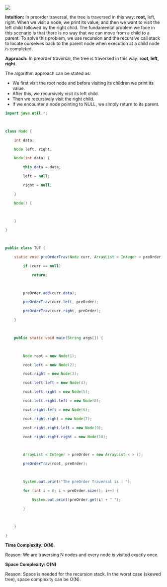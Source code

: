 
![](https://i.imgur.com/qcw0zwN.png)


**Intuition:** In preorder traversal, the tree is traversed in this way: **root,** left, right. When we visit a node, we print its value, and then we want to visit the left child followed by the right child. The fundamental problem we face in this scenario is that there is no way that we can move from a child to a parent. To solve this problem, we use recursion and the recursive call stack to locate ourselves back to the parent node when execution at a child node is completed.

**Approach:** In preorder traversal, the tree is traversed in this way: **root, left, right**.

The algorithm approach can be stated as:

-   We first visit the root node and before visiting its children we print its value.
-   After this, we recursively visit its left child.
-   Then we recursively visit the right child.
-   If we encounter a node pointing to NULL, we simply return to its parent.


```java
import java.util.*;

  

class Node {

    int data;

    Node left, right;

    Node(int data) {

        this.data = data;

        left = null;

        right = null;

    }

    Node() {

  

    }

}

  

public class TUF {

    static void preOrderTrav(Node curr, ArrayList < Integer > preOrder) {

        if (curr == null)

            return;

  

        preOrder.add(curr.data);

        preOrderTrav(curr.left, preOrder);

        preOrderTrav(curr.right, preOrder);

    }

  

    public static void main(String args[]) {

  

        Node root = new Node(1);

        root.left = new Node(2);

        root.right = new Node(3);

        root.left.left = new Node(4);

        root.left.right = new Node(5);

        root.left.right.left = new Node(8);

        root.right.left = new Node(6);

        root.right.right = new Node(7);

        root.right.right.left = new Node(9);

        root.right.right.right = new Node(10);

  

        ArrayList < Integer > preOrder = new ArrayList < > ();

        preOrderTrav(root, preOrder);

  

        System.out.print("The preOrder Traversal is : ");

        for (int i = 0; i < preOrder.size(); i++) {

            System.out.print(preOrder.get(i) + " ");

        }

  

    }

}
```

**Time Complexity: O(N)**.

Reason: We are traversing N nodes and every node is visited exactly once.

**Space Complexity: O(N)**

Reason: Space is needed for the recursion stack. In the worst case (skewed tree), space complexity can be O(N).